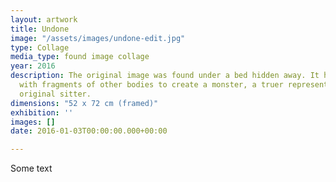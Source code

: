 ```yaml
---
layout: artwork
title: Undone
image: "/assets/images/undone-edit.jpg"
type: Collage
media_type: found image collage
year: 2016
description: The original image was found under a bed hidden away. It has been covered
  with fragments of other bodies to create a monster, a truer representation of the
  original sitter.
dimensions: "​52 x 72 cm (framed)"
exhibition: ''
images: []
date: 2016-01-03T00:00:00.000+00:00

---
```

Some text